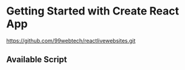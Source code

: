 # Getting Started with Create React App

https://github.com/99webtech/reactlivewebsites.git

## Available Script
